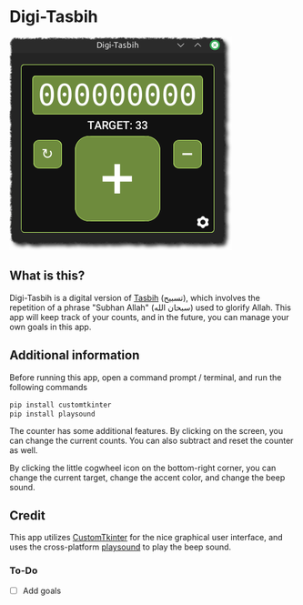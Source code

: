 # Digi-Tasbih
![App screenshot](screenshots/Digi-Tasbih_004.png)

## What is this?
Digi-Tasbih is a digital version of [Tasbih](res/tasbih.wav) (تسبيح), which involves the repetition of a phrase "Subhan Allah" (سبحان الله) used to glorify Allah. This app will keep track of your counts, and in the future, you can manage your own goals in this app.

## Additional information
Before running this app, open a command prompt / terminal, and run the following commands

```
pip install customtkinter
pip install playsound
```

The counter has some additional features. By clicking on the screen, you can change the current counts. You can also subtract and reset the counter as well.

By clicking the little cogwheel icon on the bottom-right corner, you can change the current target, change the accent color, and change the beep sound.

## Credit
This app utilizes [CustomTkinter](https://customtkinter.tomschimansky.com/) for the nice graphical user interface, and uses the cross-platform [playsound](https://pypi.org/project/playsound/) to play the beep sound.

### To-Do
- [ ] Add goals